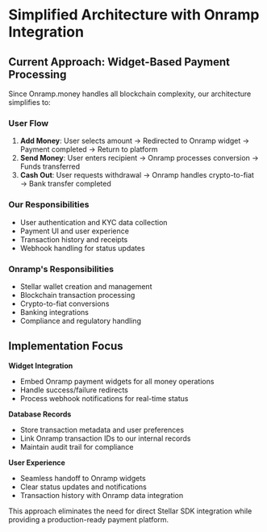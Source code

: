 # Simplified Architecture with Onramp Integration

## Current Approach: Widget-Based Payment Processing

Since Onramp.money handles all blockchain complexity, our architecture simplifies to:

### User Flow
1. **Add Money**: User selects amount → Redirected to Onramp widget → Payment completed → Return to platform
2. **Send Money**: User enters recipient → Onramp processes conversion → Funds transferred
3. **Cash Out**: User requests withdrawal → Onramp handles crypto-to-fiat → Bank transfer completed

### Our Responsibilities
- User authentication and KYC data collection
- Payment UI and user experience
- Transaction history and receipts
- Webhook handling for status updates

### Onramp's Responsibilities
- Stellar wallet creation and management
- Blockchain transaction processing
- Crypto-to-fiat conversions
- Banking integrations
- Compliance and regulatory handling

## Implementation Focus

**Widget Integration**
- Embed Onramp payment widgets for all money operations
- Handle success/failure redirects
- Process webhook notifications for real-time status

**Database Records**
- Store transaction metadata and user preferences
- Link Onramp transaction IDs to our internal records
- Maintain audit trail for compliance

**User Experience**
- Seamless handoff to Onramp widgets
- Clear status updates and notifications
- Transaction history with Onramp data integration

This approach eliminates the need for direct Stellar SDK integration while providing a production-ready payment platform.